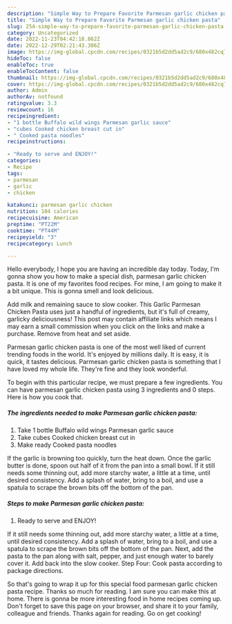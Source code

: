 ```yaml
---
description: "Simple Way to Prepare Favorite Parmesan garlic chicken pasta"
title: "Simple Way to Prepare Favorite Parmesan garlic chicken pasta"
slug: 254-simple-way-to-prepare-favorite-parmesan-garlic-chicken-pasta
category: Uncategorized
date: 2022-11-23T04:42:18.862Z
date: 2022-12-29T02:21:43.386Z
image: https://img-global.cpcdn.com/recipes/0321b5d2dd5ad2c9/680x482cq70/parmesan-garlic-chicken-pasta-recipe-main-photo.jpg
hideToc: false
enableToc: true
enableTocContent: false
thumbnail: https://img-global.cpcdn.com/recipes/0321b5d2dd5ad2c9/680x482cq70/parmesan-garlic-chicken-pasta-recipe-main-photo.jpg
cover: https://img-global.cpcdn.com/recipes/0321b5d2dd5ad2c9/680x482cq70/parmesan-garlic-chicken-pasta-recipe-main-photo.jpg
author: Admin
authorAv: notfound
ratingvalue: 3.3
reviewcount: 16
recipeingredient:
- "1 bottle Buffalo wild wings Parmesan garlic sauce"
- "cubes Cooked chicken breast cut in"
- " Cooked pasta noodles"
recipeinstructions:

- "Ready to serve and ENJOY!"
categories:
- Recipe
tags:
- parmesan
- garlic
- chicken

katakunci: parmesan garlic chicken 
nutrition: 104 calories
recipecuisine: American
preptime: "PT22M"
cooktime: "PT44M"
recipeyield: "3"
recipecategory: Lunch

---
```



Hello everybody, I hope you are having an incredible day today. Today, I'm gonna show you how to make a special dish, parmesan garlic chicken pasta. It is one of my favorites food recipes. For mine, I am going to make it a bit unique. This is gonna smell and look delicious.

Add milk and remaining sauce to slow cooker. This Garlic Parmesan Chicken Pasta uses just a handful of ingredients, but it&#39;s full of creamy, garlicky deliciousness! This post may contain affiliate links which means I may earn a small commission when you click on the links and make a purchase. Remove from heat and set aside.

Parmesan garlic chicken pasta is one of the most well liked of current trending foods in the world. It's enjoyed by millions daily. It is easy, it is quick, it tastes delicious. Parmesan garlic chicken pasta is something that I have loved my whole life. They're fine and they look wonderful.


To begin with this particular recipe, we must prepare a few ingredients. You can have parmesan garlic chicken pasta using 3 ingredients and 0 steps. Here is how you cook that.

<!--inarticleads1-->

##### The ingredients needed to make Parmesan garlic chicken pasta:

1. Take 1 bottle Buffalo wild wings Parmesan garlic sauce
1. Take cubes Cooked chicken breast cut in
1. Make ready  Cooked pasta noodles


If the garlic is browning too quickly, turn the heat down. Once the garlic butter is done, spoon out half of it from the pan into a small bowl. If it still needs some thinning out, add more starchy water, a little at a time, until desired consistency. Add a splash of water, bring to a boil, and use a spatula to scrape the brown bits off the bottom of the pan. 

<!--inarticleads2-->

##### Steps to make Parmesan garlic chicken pasta:


1. Ready to serve and ENJOY!

If it still needs some thinning out, add more starchy water, a little at a time, until desired consistency. Add a splash of water, bring to a boil, and use a spatula to scrape the brown bits off the bottom of the pan. Next, add the pasta to the pan along with salt, pepper, and just enough water to barely cover it. Add back into the slow cooker. Step Four: Cook pasta according to package directions. 

So that's going to wrap it up for this special food parmesan garlic chicken pasta recipe. Thanks so much for reading. I am sure you can make this at home. There is gonna be more interesting food in home recipes coming up. Don't forget to save this page on your browser, and share it to your family, colleague and friends. Thanks again for reading. Go on get cooking!
